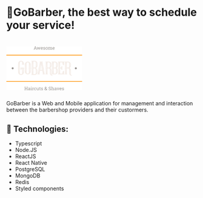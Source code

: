 # 📃GoBarber, the best way to schedule your service!
# ![logo](./images/Logo.png)

GoBarber is a Web and Mobile application for management and interaction between the barbershop providers and their custormers.

## 🚀 Technologies:
- Typescript
- Node.JS
- ReactJS
- React Native
- PostgreSQL
- MongoDB
- Redis
- Styled components

